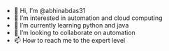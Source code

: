 - 👋 Hi, I’m @abhinabdas31
- 👀 I’m interested in automation and cloud computing 
- 🌱 I’m currently learning python and java 
- 💞️ I’m looking to collaborate on automation 
- 📫 How to reach me to the expert level

<!---
abhinabdas31/abhinabdas31 is a ✨ special ✨ repository because its `README.md` (this file) appears on your GitHub profile.
You can click the Preview link to take a look at your changes.
--->
